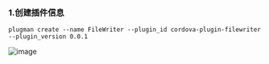 ### 1.创建插件信息
    plugman create --name FileWriter --plugin_id cordova-plugin-filewriter --plugin_version 0.0.1
![image](https://github.com/jinzekid/cordova-native-hybirdDev/blob/master/src/imgs/cordova%E8%87%AA%E5%AE%9A%E4%B9%89%E6%8F%92%E4%BB%B6/1.png)


